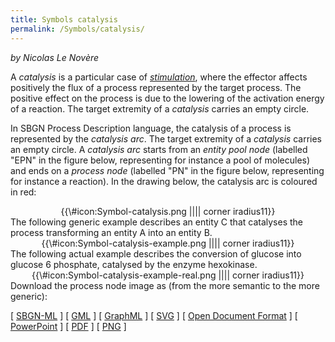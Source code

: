 ```yaml
---
title: Symbols catalysis
permalink: /Symbols/catalysis/
---
```


*by Nicolas Le Novère*

A *catalysis* is a particular case of [*stimulation*](/Symbols/stimulation "wikilink"), where the effector affects positively the flux of a process represented by the target process. The positive effect on the process is due to the lowering of the activation energy of a reaction. The target extremity of a *catalysis* carries an empty circle.

In SBGN Process Description language, the catalysis of a process is represented by the *catalysis arc*. The target extremity of a *catalysis* carries an empty circle. A *catalysis arc* starts from an *entity pool node* (labelled "EPN" in the figure below, representing for instance a pool of molecules) and ends on a *process node* (labelled "PN" in the figure below, representing for instance a reaction). In the drawing below, the catalysis arc is coloured in red:

<center>
{{\#icon:Symbol-catalysis.png |||| corner iradius11}}

</center>
The following generic example describes an entity C that catalyses the process transforming an entity A into an entity B.

<center>
{{\#icon:Symbol-catalysis-example.png |||| corner iradius11}}

</center>
The following actual example describes the conversion of glucose into glucose 6 phosphate, catalysed by the enzyme hexokinase.

<center>
{{\#icon:Symbol-catalysis-example-real.png |||| corner iradius11}}

</center>
Download the process node image as (from the more semantic to the more generic):

\[ [SBGN-ML](/media:Symbol-catalysis.sbgn "wikilink") \] \[ [GML](/media:Symbol-catalysis.gml "wikilink") \] \[ [GraphML](/media:Symbol-catalysis.graphml "wikilink") \] \[ [SVG](/media:Symbol-catalysis.svg "wikilink") \] \[ [Open Document Format](/media:Symbol-catalysis.odp "wikilink") \] \[ [PowerPoint](/media:Symbol-catalysis.ppt "wikilink") \] \[ [PDF](/media:Symbol-catalysis.pdf "wikilink") \] \[ [PNG](/media:Symbol-catalysis.png "wikilink") \]